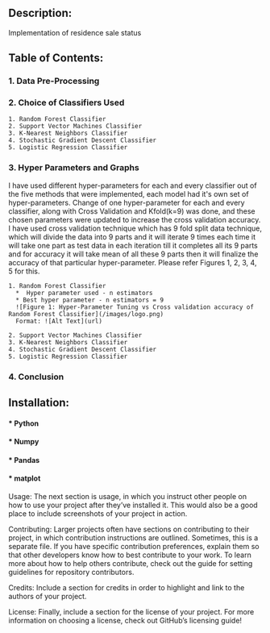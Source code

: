 
## Description: 
Implementation of residence sale status 


## Table of Contents: 
### 1. Data Pre-Processing
### 2. Choice of Classifiers Used
    1. Random Forest Classifier
    2. Support Vector Machines Classifier
    3. K-Nearest Neighbors Classifier
    4. Stochastic Gradient Descent Classifier
    5. Logistic Regression Classifier
### 3. Hyper Parameters and Graphs
I have used different hyper-parameters for each and every classifier out of the five methods that were
implemented, each model had it's own set of hyper-parameters. Change of one hyper-parameter for each
and every classifier, along with Cross Validation and Kfold(k=9) was done, and these chosen parameters
were updated to increase the cross validation accuracy. I have used cross validation technique which has
9 fold split data technique, which will divide the data into 9 parts and it will iterate 9 times each time
it will take one part as test data in each iteration till it completes all its 9 parts and for accuracy it will
take mean of all these 9 parts then it will finalize the accuracy of that particular hyper-parameter.
Please refer Figures 1, 2, 3, 4, 5 for this.

    1. Random Forest Classifier
      *  Hyper parameter used - n estimators
      * Best hyper parameter - n estimators = 9
      ![Figure 1: Hyper-Parameter Tuning vs Cross validation accuracy of Random Forest Classifier](/images/logo.png)
      Format: ![Alt Text](url)

    2. Support Vector Machines Classifier
    3. K-Nearest Neighbors Classifier
    4. Stochastic Gradient Descent Classifier
    5. Logistic Regression Classifier
### 4. Conclusion

## Installation:
#### * Python
#### * Numpy
#### * Pandas
#### * matplot

Usage: The next section is usage, in which you instruct other people on how to use your project after they’ve installed it. This would also be a good place to include screenshots of your project in action.

Contributing: Larger projects often have sections on contributing to their project, in which contribution instructions are outlined. Sometimes, this is a separate file. If you have specific contribution preferences, explain them so that other developers know how to best contribute to your work. To learn more about how to help others contribute, check out the guide for setting guidelines for repository contributors.

Credits: Include a section for credits in order to highlight and link to the authors of your project.

License: Finally, include a section for the license of your project. For more information on choosing a license, check out GitHub’s licensing guide!
